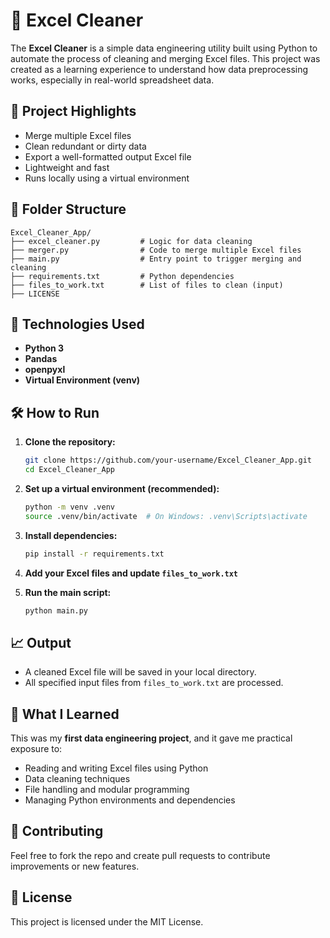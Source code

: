 # 🧹 Excel Cleaner

The **Excel Cleaner** is a simple data engineering utility built using Python to automate the process of cleaning and merging Excel files. This project was created as a learning experience to understand how data preprocessing works, especially in real-world spreadsheet data.

## 🚀 Project Highlights

- Merge multiple Excel files
- Clean redundant or dirty data
- Export a well-formatted output Excel file
- Lightweight and fast
- Runs locally using a virtual environment

## 📂 Folder Structure

```
Excel_Cleaner_App/
├── excel_cleaner.py         # Logic for data cleaning
├── merger.py                # Code to merge multiple Excel files
├── main.py                  # Entry point to trigger merging and cleaning
├── requirements.txt         # Python dependencies
├── files_to_work.txt        # List of files to clean (input)
├── LICENSE
```

## 🧪 Technologies Used

- **Python 3**
- **Pandas**
- **openpyxl**
- **Virtual Environment (venv)**

## 🛠️ How to Run

1. **Clone the repository:**
   ```bash
   git clone https://github.com/your-username/Excel_Cleaner_App.git
   cd Excel_Cleaner_App
   ```

2. **Set up a virtual environment (recommended):**
   ```bash
   python -m venv .venv
   source .venv/bin/activate  # On Windows: .venv\Scripts\activate
   ```

3. **Install dependencies:**
   ```bash
   pip install -r requirements.txt
   ```

4. **Add your Excel files and update `files_to_work.txt`**

5. **Run the main script:**
   ```bash
   python main.py
   ```

## 📈 Output

- A cleaned Excel file will be saved in your local directory.
- All specified input files from `files_to_work.txt` are processed.

## 🧠 What I Learned

This was my **first data engineering project**, and it gave me practical exposure to:
- Reading and writing Excel files using Python
- Data cleaning techniques
- File handling and modular programming
- Managing Python environments and dependencies

## 🤝 Contributing

Feel free to fork the repo and create pull requests to contribute improvements or new features.

## 📜 License

This project is licensed under the MIT License.
